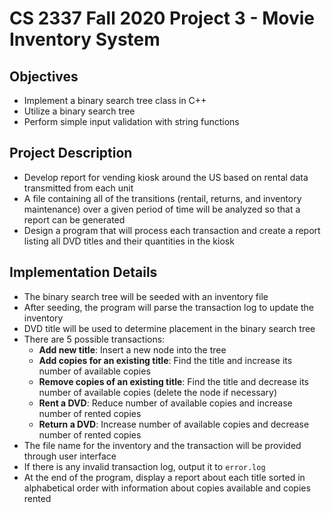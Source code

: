 # CS 2337 Fall 2020 Project 3 - Movie Inventory System

## Objectives
- Implement a binary search tree class in C++
- Utilize a binary search tree
- Perform simple input validation with string functions

## Project Description
- Develop report for vending kiosk around the US based on rental data transmitted from each unit
- A file containing all of the transitions (rentail, returns, and inventory maintenance) over a given period of time will be 
analyzed so that a report can be generated
- Design a program that will process each transaction and create a report listing all DVD titles and their quantities in the kiosk

## Implementation Details
- The binary search tree will be seeded with an inventory file
- After seeding, the program will parse the transaction log to update the inventory
- DVD title will be used to determine placement in the binary search tree
- There are 5 possible transactions: 
    + <b>Add new title</b>: Insert a new node into the tree 
    + <b>Add copies for an existing title</b>: Find the title and increase its number of available copies
    + <b>Remove copies of an existing title</b>: Find the title and decrease its number of available copies (delete the node if necessary)
    + <b>Rent a DVD</b>: Reduce number of available copies and increase number of rented copies
    + <b>Return a DVD</b>: Increase number of available copies and decrease number of rented copies
- The file name for the inventory and the transaction will be provided through user interface
- If there is any invalid transaction log, output it to <code>error.log</code>
- At the end of the program, display a report about each title sorted in alphabetical order with information about copies available and copies rented

